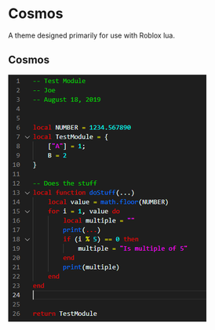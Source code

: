 # Cosmos

A theme designed primarily for use with Roblox lua.

## Cosmos

![](previews\CosmosPreview.png)
